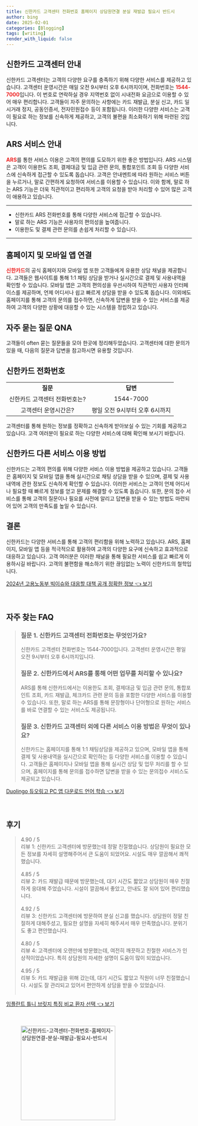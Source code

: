 ```yaml
---
title: 신한카드 고객센터 전화번호 홈페이지 상담원연결 분실 재발급 필요시 반드시
author: bing
date: 2025-02-01
categories: [Blogging]
tags: [writing]
render_with_liquid: false
---
```



<h2 id='신한카드_고객센터_안내'>신한카드 고객센터 안내</h2>

<p>신한카드 고객센터는 고객의 다양한 요구를 충족하기 위해 다양한 서비스를 제공하고 있습니다. 고객센터 운영시간은 매일 오전 9시부터 오후 6시까지이며, 전화번호는 <b><span style="color: #ee2323;">1544-7000</span></b>입니다. 이 번호로 연락하실 경우 지역번호 없이 시내전화 요금으로 이용할 수 있어 매우 편리합니다. 고객들이 자주 문의하는 사항에는 카드 재발급, 분실 신고, 카드 일시거래 정지, 공동인증서, 전자민원접수 등이 포함됩니다. 이러한 다양한 서비스는 고객이 필요로 하는 정보를 신속하게 제공하고, 고객의 불편을 최소화하기 위해 마련된 것입니다.</p>

<h2 id='ARS_서비스_안내'>ARS 서비스 안내</h2>

<p><b><span style="color: #ee2323;">ARS</span></b>를 통한 서비스 이용은 고객의 편의를 도모하기 위한 좋은 방법입니다. ARS 시스템은 고객이 이용한도 조회, 결제대금 및 입금 관련 문의, 통합포인트 조회 등 다양한 서비스에 신속하게 접근할 수 있도록 돕습니다. 고객은 안내멘트에 따라 원하는 서비스 버튼을 누르거나, 말로 간편하게 요청하여 서비스를 이용할 수 있습니다. 이와 함께, 말로 하는 ARS 기능은 더욱 직관적이고 편리하게 고객의 요청을 받아 처리할 수 있어 많은 고객이 애용하고 있습니다.</p>

<hr />

<ul>
    <li>신한카드 ARS 전화번호를 통해 다양한 서비스에 접근할 수 있습니다.</li>
    <li>말로 하는 ARS 기능은 사용자의 편의성을 높여줍니다.</li>
    <li>이용한도 및 결제 관련 문의를 손쉽게 처리할 수 있습니다.</li>
</ul>

<hr />

<h2 id='홈페이지_및_모바일_앱_연결'>홈페이지 및 모바일 앱 연결</h2>

<p><b><span style="color: #ee2323;">신한카드</span></b>의 공식 홈페이지와 모바일 앱 또한 고객들에게 유용한 상담 채널을 제공합니다. 고객들은 웹사이트를 통해 1:1 채팅 상담을 받거나 실시간으로 결제 및 사용내역을 확인할 수 있습니다. 모바일 앱은 고객의 편의성을 우선시하여 직관적인 사용자 인터페이스를 제공하며, 언제 어디서나 쉽고 빠르게 상담을 받을 수 있도록 돕습니다. 이외에도 홈페이지를 통해 고객의 문의를 접수하면, 신속하게 답변을 받을 수 있는 서비스를 제공하여 고객의 다양한 상황에 대응할 수 있는 시스템을 정립하고 있습니다.</p>

<h2 id='자주_묻는_질문_QNA'>자주 묻는 질문 QNA</h2>

<p>고객들이 often 묻는 질문들을 모아 한곳에 정리해두었습니다. 고객센터에 대한 문의가 있을 때, 다음의 질문과 답변을 참고하시면 유용할 것입니다.</p>

<h2 id='신한카드_전화번호'>신한카드 전화번호</h2>

<table>
    <tr>
        <td style="text-align: center; height: 17px;"><b>질문</b></td>
        <td style="text-align: center; height: 17px;"><b>답변</b></td>
    </tr>
    <tr>
        <td style="text-align: center; height: 17px;">신한카드 고객센터 전화번호는?</td>
        <td style="text-align: center; height: 17px;">1544-7000</td>
    </tr>
    <tr>
        <td style="text-align: center; height: 17px;">고객센터 운영시간은?</td>
        <td style="text-align: center; height: 17px;">평일 오전 9시부터 오후 6시까지</td>
    </tr>
</table>

<p>고객센터를 통해 원하는 정보를 정확하고 신속하게 받아보실 수 있는 기회를 제공하고 있습니다. 고객 여러분이 필요로 하는 다양한 서비스에 대해 확인해 보시기 바랍니다.</p>

<h2 id='신한카드_다른_서비스_이용방법'>신한카드 다른 서비스 이용 방법</h2>

<p>신한카드는 고객의 편의를 위해 다양한 서비스 이용 방법을 제공하고 있습니다. 고객들은 홈페이지 및 모바일 앱을 통해 실시간으로 채팅 상담을 받을 수 있으며, 결제 및 사용내역에 관한 정보도 신속하게 확인할 수 있습니다. 이러한 서비스는 고객이 언제 어디서나 필요할 때 빠르게 정보를 얻고 문제를 해결할 수 있도록 돕습니다. 또한, 문의 접수 서비스를 통해 고객의 질문이나 필요를 사전에 알리고 답변을 받을 수 있는 방법도 마련되어 있어 고객의 만족도를 높일 수 있습니다.</p>

<h2 id='결론'>결론</h2>

<p>신한카드는 다양한 서비스를 통해 고객의 편리함을 위해 노력하고 있습니다. ARS, 홈페이지, 모바일 앱 등을 적극적으로 활용하여 고객의 다양한 요구에 신속하고 효과적으로 대응하고 있습니다. 고객 여러분은 이러한 채널을 통해 필요한 서비스를 쉽고 빠르게 이용하시길 바랍니다. 고객의 불편함을 해소하기 위한 끊임없는 노력이 신한카드의 철학입니다.</p>


<p><a class="click-button" title="2024년 고용노동부 빅이슈와 대응할 대책 공개 정확한 정보" href="https://blackassets.github.io/posts/2024%EB%85%84-%EA%B3%A0%EC%9A%A9%EB%85%B8%EB%8F%99%EB%B6%80-%EB%B9%85%EC%9D%B4%EC%8A%88%EC%99%80-%EB%8C%80%EC%9D%91%ED%95%A0-%EB%8C%80%EC%B1%85-%EA%B3%B5%EA%B0%9C-%EC%A0%95%ED%99%95%ED%95%9C-%EC%A0%95%EB%B3%B4/" rel="dofollow">2024년 고용노동부 빅이슈와 대응할 대책 공개 정확한 정보 👈 보기</a></p><br>
<h2 id='자주_찾는_FAQ'>자주 찾는 FAQ</h2>
<div itemscope="" itemtype="https://schema.org/FAQPage"> 
<blockquote> 
<div itemscope="" itemprop="mainEntity" itemtype="https://schema.org/Question"> 
<h3 itemprop="name">질문 1. 신한카드 고객센터 전화번호는 무엇인가요?</h3> 
<div itemscope="" itemprop="acceptedAnswer" itemtype="https://schema.org/Answer"> 
<span itemprop="text"> 
<p>신한카드 고객센터 전화번호는 1544-7000입니다. 고객센터 운영시간은 평일 오전 9시부터 오후 6시까지입니다.</p> 
</span> 
</div> 
</div> 
<div itemscope="" itemprop="mainEntity" itemtype="https://schema.org/Question"> 
<h3 itemprop="name">질문 2. 신한카드에서 ARS를 통해 어떤 업무를 처리할 수 있나요?</h3> 
<div itemscope="" itemprop="acceptedAnswer" itemtype="https://schema.org/Answer"> 
<span itemprop="text"> 
<p>ARS를 통해 신한카드에서는 이용한도 조회, 결제대금 및 입금 관련 문의, 통합포인트 조회, 카드 재발급, 체크카드 관련 문의 등을 포함한 다양한 서비스를 이용할 수 있습니다. 또한, 말로 하는 ARS를 통해 문장형이나 단어형으로 원하는 서비스를 바로 연결할 수 있는 서비스도 제공됩니다.</p> 
</span> 
</div> 
</div> 
<div itemscope="" itemprop="mainEntity" itemtype="https://schema.org/Question"> 
<h3 itemprop="name">질문 3. 신한카드 고객센터 외에 다른 서비스 이용 방법은 무엇이 있나요?</h3> 
<div itemscope="" itemprop="acceptedAnswer" itemtype="https://schema.org/Answer"> 
<span itemprop="text"> 
<p>신한카드는 홈페이지를 통해 1:1 채팅상담을 제공하고 있으며, 모바일 앱을 통해 결제 및 사용내역을 실시간으로 확인하는 등 다양한 서비스를 이용할 수 있습니다. 고객들은 홈페이지나 모바일 앱을 통해 실시간 상담 및 업무 처리를 할 수 있으며, 홈페이지를 통해 문의를 접수하면 답변을 받을 수 있는 문의접수 서비스도 제공되고 있습니다.</p> 
</span> 
</div> 
</div> 
</blockquote> 
</div>
<p><a class="click-button" title="Duolingo 듀오링고 PC 앱 다운로드 언어 학습" href="https://blackassets.github.io/posts/Duolingo-%EB%93%80%EC%98%A4%EB%A7%81%EA%B3%A0-PC-%EC%95%B1-%EB%8B%A4%EC%9A%B4%EB%A1%9C%EB%93%9C-%EC%96%B8%EC%96%B4-%ED%95%99%EC%8A%B5/" rel="dofollow">Duolingo 듀오링고 PC 앱 다운로드 언어 학습 👈 보기</a></p><br>
<h2 id='후기'>후기</h2>
<div itemscope itemtype="https://schema.org/Product">
  <blockquote>
  <div itemprop="review" itemscope itemtype="https://schema.org/Review">
      <div itemprop="reviewRating" itemscope itemtype="https://schema.org/Rating"> <span itemprop="ratingValue">4.90</span> / <span itemprop="bestRating">5</span> </div>
      <span itemprop="reviewBody">리뷰 1: 신한카드 고객센터에 방문했는데 정말 친절했습니다. 상담원이 필요한 모든 정보를 자세히 설명해주어서 큰 도움이 되었어요. 시설도 매우 깔끔해서 쾌적했습니다.</span>
  </div>
  <br>
  <div itemprop="review" itemscope itemtype="https://schema.org/Review">
      <div itemprop="reviewRating" itemscope itemtype="https://schema.org/Rating"> <span itemprop="ratingValue">4.85</span> / <span itemprop="bestRating">5</span> </div>
      <span itemprop="reviewBody">리뷰 2: 카드 재발급 때문에 방문했는데, 대기 시간도 짧았고 상담원이 매우 친절하게 응대해 주었습니다. 시설이 깔끔해서 좋았고, 안내도 잘 되어 있어 편리했습니다.</span>
  </div>
  <br>
  <div itemprop="review" itemscope itemtype="https://schema.org/Review">
      <div itemprop="reviewRating" itemscope itemtype="https://schema.org/Rating"> <span itemprop="ratingValue">4.92</span> / <span itemprop="bestRating">5</span> </div>
      <span itemprop="reviewBody">리뷰 3: 신한카드 고객센터에 방문하여 분실 신고를 했습니다. 상담원이 정말 친절하게 대해주셨고, 필요한 설명을 자세히 해주셔서 매우 만족했습니다. 분위기도 좋고 편안했습니다.</span>
  </div>
  <br>
  <div itemprop="review" itemscope itemtype="https://schema.org/Review">
      <div itemprop="reviewRating" itemscope itemtype="https://schema.org/Rating"> <span itemprop="ratingValue">4.80</span> / <span itemprop="bestRating">5</span> </div>
      <span itemprop="reviewBody">리뷰 4: 고객센터에 오랜만에 방문했는데, 여전히 깨끗하고 친절한 서비스가 인상적이었습니다. 특히 상담원의 자세한 설명이 도움이 많이 되었습니다.</span>
  </div>
  <br>
  <div itemprop="review" itemscope itemtype="https://schema.org/Review">
      <div itemprop="reviewRating" itemscope itemtype="https://schema.org/Rating"> <span itemprop="ratingValue">4.95</span> / <span itemprop="bestRating">5</span> </div>
      <span itemprop="reviewBody">리뷰 5: 카드 재발급을 위해 갔는데, 대기 시간도 짧았고 직원이 너무 친절했습니다. 시설도 잘 관리되고 있어서 편안하게 상담을 받을 수 있었습니다.</span>
  </div>
  <br>
  </blockquote>
</div>
<p><a class="click-button" title="임플란트 틀니 브릿지 특징 비교 환자 선택" href="https://blackassets.github.io/posts/%EC%9E%84%ED%94%8C%EB%9E%80%ED%8A%B8-%ED%8B%80%EB%8B%88-%EB%B8%8C%EB%A6%BF%EC%A7%80-%ED%8A%B9%EC%A7%95-%EB%B9%84%EA%B5%90-%ED%99%98%EC%9E%90-%EC%84%A0%ED%83%9D/" rel="dofollow">임플란트 틀니 브릿지 특징 비교 환자 선택 👈 보기</a></p><br>
<figure class="image"><img src="https://blackassets.github.io/assets/img/thumbnail/신한카드-고객센터-전화번호-홈페이지-상담원연결-분실-재발급-필요시-반드시.webp" alt="신한카드-고객센터-전화번호-홈페이지-상담원연결-분실-재발급-필요시-반드시" width="256" height="256"></figure>